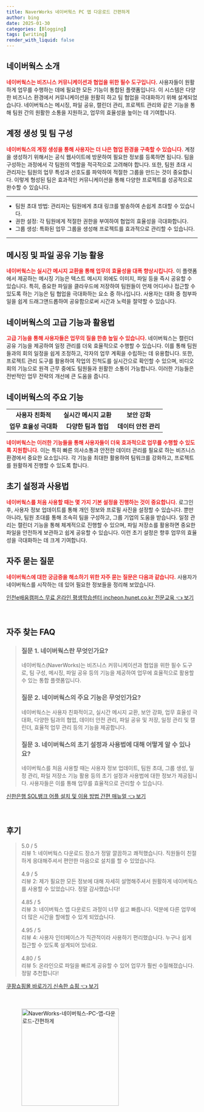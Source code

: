 ```yaml
---
title: NaverWorks 네이버웍스 PC 앱 다운로드 간편하게
author: bing
date: 2025-01-30
categories: [Blogging]
tags: [writing]
render_with_liquid: false
---
```



<h2 id='네이버웍스_소개'>네이버웍스 소개</h2>

<p><b><span style="color: #ee2323;">네이버웍스는 비즈니스 커뮤니케이션과 협업을 위한 필수 도구입니다.</span></b> 사용자들이 원활하게 업무를 수행하는 데에 필요한 모든 기능이 통합된 플랫폼입니다. 이 시스템은 다양한 비즈니스 환경에서 커뮤니케이션을 원활히 하고 팀 협업을 극대화하기 위해 설계되었습니다. 네이버웍스는 메시징, 파일 공유, 캘린더 관리, 프로젝트 관리와 같은 기능을 통해 팀원 간의 원활한 소통을 지원하고, 업무의 효율성을 높이는 데 기여합니다.</p>

<h2 id='계정_생성_및_팀_구성'>계정 생성 및 팀 구성</h2>

<p><b><span style="color: #ee2323;">네이버웍스의 계정 생성을 통해 사용자는 더 나은 협업 환경을 구축할 수 있습니다.</span></b> 계정을 생성하기 위해서는 공식 웹사이트에 방문하여 필요한 정보를 등록하면 됩니다. 팀을 구성하는 과정에서 각 팀원의 역할을 적극적으로 고려해야 합니다. 또한, 팀원 초대 시 관리자는 팀원의 업무 특성과 선호도를 파악하여 적절한 그룹을 만드는 것이 중요합니다. 이렇게 형성된 팀은 효과적인 커뮤니케이션을 통해 다양한 프로젝트를 성공적으로 완수할 수 있습니다.</p>

<hr />

<ul>
    <li>팀원 초대 방법: 관리자는 팀원에게 초대 링크를 발송하여 손쉽게 초대할 수 있습니다.</li>
    <li>권한 설정: 각 팀원에게 적절한 권한을 부여하여 협업의 효율성을 극대화합니다.</li>
    <li>그룹 생성: 특화된 업무 그룹을 생성해 프로젝트를 효과적으로 관리할 수 있습니다.</li>
</ul>

<hr />

<h2 id='메시징_및_파일_공유_기능_활용'>메시징 및 파일 공유 기능 활용</h2>

<p><b><span style="color: #ee2323;">네이버웍스는 실시간 메시지 교환을 통해 업무의 효율성을 대폭 향상시킵니다.</span></b> 이 플랫폼에서 제공하는 메시징 기능은 텍스트 메시지 외에도 이미지, 파일 등을 즉시 공유할 수 있습니다. 특히, 중요한 파일을 클라우드에 저장하여 팀원들이 언제 어디서나 접근할 수 있도록 하는 기능은 팀 협업을 극대화하는 요소 중 하나입니다. 사용자는 대화 중 첨부파일을 쉽게 드래그앤드롭하여 공유함으로써 시간과 노력을 절약할 수 있습니다.</p>

<h2 id='네이버웍스의_고급_기능과_활용법'>네이버웍스의 고급 기능과 활용법</h2>

<p><b><span style="color: #ee2323;">고급 기능을 통해 사용자들은 업무의 질을 한층 높일 수 있습니다.</span></b> 네이버웍스는 캘린더 공유 기능을 제공하여 일정 관리를 더욱 효율적으로 수행할 수 있습니다. 이를 통해 팀원들과의 회의 일정을 쉽게 조정하고, 각자의 업무 계획을 수립하는 데 유용합니다. 또한, 프로젝트 관리 도구를 활용하여 작업의 진척도를 실시간으로 확인할 수 있으며, 비디오 회의 기능으로 원격 근무 중에도 팀원들과 원활한 소통이 가능합니다. 이러한 기능들은 전반적인 업무 전략의 개선에 큰 도움을 줍니다.</p>

<h2 id='네이버웍스의_주요_기능'>네이버웍스의 주요 기능</h2>

<table>
    <tr>
        <td style="text-align: center; height: 17px;"><b>사용자 친화적</b></td>
        <td style="text-align: center; height: 17px;"><b>실시간 메시지 교환</b></td>
        <td style="text-align: center; height: 17px;"><b>보안 강화</b></td>
    </tr>
    <tr>
        <td style="text-align: center; height: 17px;"><b>업무 효율성 극대화</b></td>
        <td style="text-align: center; height: 17px;"><b>다양한 팀과 협업</b></td>
        <td style="text-align: center; height: 17px;"><b>데이터 안전 관리</b></td>
    </tr>
</table>

<p><b><span style="color: #ee2323;">네이버웍스는 이러한 기능들을 통해 사용자들이 더욱 효과적으로 업무를 수행할 수 있도록 지원합니다.</span></b> 이는 특히 빠른 의사소통과 안전한 데이터 관리를 필요로 하는 비즈니스 환경에서 중요한 요소입니다. 각 기능을 최대한 활용하여 팀워크를 강화하고, 프로젝트를 원활하게 진행할 수 있도록 합니다.</p>

<h2 id='초기_설정과_사용법'>초기 설정과 사용법</h2>

<p><b><span style="color: #ee2323;">네이버웍스를 처음 사용할 때는 몇 가지 기본 설정을 진행하는 것이 중요합니다.</span></b> 로그인 후, 사용자 정보 업데이트를 통해 개인 정보와 프로필 사진을 설정할 수 있습니다. 뿐만 아니라, 팀원 초대를 통해 조속히 팀을 구성하고, 그룹 기업의 도움을 받습니다. 일정 관리는 캘린더 기능을 통해 체계적으로 진행할 수 있으며, 파일 저장소를 활용하면 중요한 파일을 안전하게 보관하고 쉽게 공유할 수 있습니다. 이런 초기 설정은 향후 업무의 효율성을 극대화하는 데 크게 기여합니다.</p>

<h2 id='자주_묻는_질문'>자주 묻는 질문</h2>

<p><b><span style="color: #ee2323;">네이버웍스에 대한 궁금증을 해소하기 위한 자주 묻는 질문은 다음과 같습니다.</span></b> 사용자가 네이버웍스를 시작하는 데 있어 필요한 정보들을 정리해 보았습니다.</p>


<p><a class="click-button" title="인천e배움캠퍼스 무료 온라인 평생학습센터 incheon.hunet.co.kr 전문교육" href="https://afficreate.github.io/posts/%EC%9D%B8%EC%B2%9Ce%EB%B0%B0%EC%9B%80%EC%BA%A0%ED%8D%BC%EC%8A%A4-%EB%AC%B4%EB%A3%8C-%EC%98%A8%EB%9D%BC%EC%9D%B8-%ED%8F%89%EC%83%9D%ED%95%99%EC%8A%B5%EC%84%BC%ED%84%B0-incheon.hunet.co.kr-%EC%A0%84%EB%AC%B8%EA%B5%90%EC%9C%A1/" rel="dofollow">인천e배움캠퍼스 무료 온라인 평생학습센터 incheon.hunet.co.kr 전문교육 👈 보기</a></p><br>
<h2 id='자주_찾는_FAQ'>자주 찾는 FAQ</h2>
<div itemscope="" itemtype="https://schema.org/FAQPage"> 
<blockquote> 
<div itemscope="" itemprop="mainEntity" itemtype="https://schema.org/Question"> 
<h3 itemprop="name">질문 1. 네이버웍스란 무엇인가요?</h3> 
<div itemscope="" itemprop="acceptedAnswer" itemtype="https://schema.org/Answer"> 
<span itemprop="text"> 
<p>네이버웍스(NaverWorks)는 비즈니스 커뮤니케이션과 협업을 위한 필수 도구로, 팀 구성, 메시징, 파일 공유 등의 기능을 제공하여 업무에 효율적으로 활용할 수 있는 통합 플랫폼입니다.</p> 
</span> 
</div> 
</div> 
<div itemscope="" itemprop="mainEntity" itemtype="https://schema.org/Question"> 
<h3 itemprop="name">질문 2. 네이버웍스의 주요 기능은 무엇인가요?</h3> 
<div itemscope="" itemprop="acceptedAnswer" itemtype="https://schema.org/Answer"> 
<span itemprop="text"> 
<p>네이버웍스는 사용자 친화적이고, 실시간 메시지 교환, 보안 강화, 업무 효율성 극대화, 다양한 팀과의 협업, 데이터 안전 관리, 파일 공유 및 저장, 일정 관리 및 캘린더, 효율적 업무 관리 등의 기능을 제공합니다.</p> 
</span> 
</div> 
</div> 
<div itemscope="" itemprop="mainEntity" itemtype="https://schema.org/Question"> 
<h3 itemprop="name">질문 3. 네이버웍스의 초기 설정과 사용법에 대해 어떻게 알 수 있나요?</h3> 
<div itemscope="" itemprop="acceptedAnswer" itemtype="https://schema.org/Answer"> 
<span itemprop="text"> 
<p>네이버웍스를 처음 사용할 때는 사용자 정보 업데이트, 팀원 초대, 그룹 생성, 일정 관리, 파일 저장소 기능 활용 등의 초기 설정과 사용법에 대한 정보가 제공됩니다. 사용자들은 이를 통해 업무를 효율적으로 관리할 수 있습니다.</p> 
</span> 
</div> 
</div> 
</blockquote> 
</div>
<p><a class="click-button" title="신한은행 SOL뱅크 어플 설치 및 이용 방법 간편 매뉴얼" href="https://afficreate.github.io/posts/%EC%8B%A0%ED%95%9C%EC%9D%80%ED%96%89-SOL%EB%B1%85%ED%81%AC-%EC%96%B4%ED%94%8C-%EC%84%A4%EC%B9%98-%EB%B0%8F-%EC%9D%B4%EC%9A%A9-%EB%B0%A9%EB%B2%95-%EA%B0%84%ED%8E%B8-%EB%A7%A4%EB%89%B4%EC%96%BC/" rel="dofollow">신한은행 SOL뱅크 어플 설치 및 이용 방법 간편 매뉴얼 👈 보기</a></p><br>
<h2 id='후기'>후기</h2>
<div itemscope itemtype="https://schema.org/Product">
  <blockquote>
  <div itemprop="review" itemscope itemtype="https://schema.org/Review">
      <div itemprop="reviewRating" itemscope itemtype="https://schema.org/Rating"> <span itemprop="ratingValue">5.0</span> / <span itemprop="bestRating">5</span> </div>
      <span itemprop="reviewBody">리뷰 1: 네이버웍스 다운로드 장소가 정말 깔끔하고 쾌적했습니다. 직원들이 친절하게 응대해주셔서 편안한 마음으로 설치를 할 수 있었습니다.</span>
  </div>
  <br>
  <div itemprop="review" itemscope itemtype="https://schema.org/Review">
      <div itemprop="reviewRating" itemscope itemtype="https://schema.org/Rating"> <span itemprop="ratingValue">4.9</span> / <span itemprop="bestRating">5</span> </div>
      <span itemprop="reviewBody">리뷰 2: 제가 필요한 모든 정보에 대해 자세히 설명해주셔서 원활하게 네이버웍스를 사용할 수 있었습니다. 정말 감사했습니다!</span>
  </div>
  <br>
  <div itemprop="review" itemscope itemtype="https://schema.org/Review">
      <div itemprop="reviewRating" itemscope itemtype="https://schema.org/Rating"> <span itemprop="ratingValue">4.85</span> / <span itemprop="bestRating">5</span> </div>
      <span itemprop="reviewBody">리뷰 3: 네이버웍스 앱 다운로드 과정이 너무 쉽고 빠릅니다. 덕분에 다른 업무에 더 많은 시간을 할애할 수 있게 되었습니다.</span>
  </div>
  <br>
  <div itemprop="review" itemscope itemtype="https://schema.org/Review">
      <div itemprop="reviewRating" itemscope itemtype="https://schema.org/Rating"> <span itemprop="ratingValue">4.95</span> / <span itemprop="bestRating">5</span> </div>
      <span itemprop="reviewBody">리뷰 4: 사용자 인터페이스가 직관적이라 사용하기 편리했습니다. 누구나 쉽게 접근할 수 있도록 설계되어 있네요.</span>
  </div>
  <br>
  <div itemprop="review" itemscope itemtype="https://schema.org/Review">
      <div itemprop="reviewRating" itemscope itemtype="https://schema.org/Rating"> <span itemprop="ratingValue">4.80</span> / <span itemprop="bestRating">5</span> </div>
      <span itemprop="reviewBody">리뷰 5: 온라인으로 파일을 빠르게 공유할 수 있어 업무가 훨씬 수월해졌습니다. 정말 추천합니다!</span>
  </div>
  </blockquote>
</div>
<p><a class="click-button" title="쿠팡쇼핑몰 바로가기 신속한 쇼핑" href="https://afficreate.github.io/posts/%EC%BF%A0%ED%8C%A1%EC%87%BC%ED%95%91%EB%AA%B0-%EB%B0%94%EB%A1%9C%EA%B0%80%EA%B8%B0-%EC%8B%A0%EC%86%8D%ED%95%9C-%EC%87%BC%ED%95%91/" rel="dofollow">쿠팡쇼핑몰 바로가기 신속한 쇼핑 👈 보기</a></p><br>
<figure class="image"><img src="https://afficreate.github.io/assets/img/thumbnail/NaverWorks-네이버웍스-PC-앱-다운로드-간편하게.webp" alt="NaverWorks-네이버웍스-PC-앱-다운로드-간편하게" width="256" height="256"></figure>